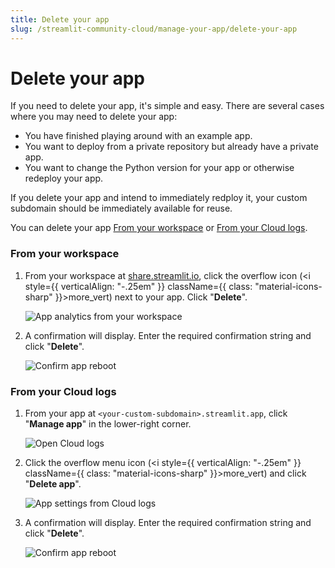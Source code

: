 ```yaml
---
title: Delete your app
slug: /streamlit-community-cloud/manage-your-app/delete-your-app
---
```


# Delete your app

If you need to delete your app, it's simple and easy. There are several cases where you may need to delete your app:

* You have finished playing around with an example app.
* You want to deploy from a private repository but already have a private app.
* You want to change the Python version for your app or otherwise redeploy your app.

If you delete your app and intend to immediately redploy it, your custom subdomain should be immediately available for reuse.

You can delete your app [From your workspace](#from-your-workspace) or [From your Cloud logs](#from-your-cloud-logs).

### From your workspace

1. From your workspace at [share.streamlit.io](https://share.streamlit.io), click the overflow icon (<i style={{ verticalAlign: "-.25em" }} className={{ class: "material-icons-sharp" }}>more_vert</i>) next to your app. Click "**Delete**".

    ![App analytics from your workspace](/images/streamlit-community-cloud/workspace-app-delete.png)

2. A confirmation will display. Enter the required confirmation string and click "**Delete**".

    <div style={{ maxWidth: '50%', margin: 'auto' }}>
    <Image alt="Confirm app reboot" src="/images/streamlit-community-cloud/workspace-app-delete-confirm.png" clean />
    </div>

### From your Cloud logs

1. From your app at `<your-custom-subdomain>.streamlit.app`, click "**Manage app**" in the lower-right corner.

    ![Open Cloud logs](/images/streamlit-community-cloud/cloud-logs-open.png)

2. Click the overflow menu icon (<i style={{ verticalAlign: "-.25em" }} className={{ class: "material-icons-sharp" }}>more_vert</i>) and click "**Delete app**".

    ![App settings from Cloud logs](/images/streamlit-community-cloud/cloud-logs-menu-delete.png)

3. A confirmation will display. Enter the required confirmation string and click "**Delete**".

    <div style={{ maxWidth: '50%', margin: 'auto' }}>
    <Image alt="Confirm app reboot" src="/images/streamlit-community-cloud/workspace-app-delete-confirm.png" clean />
    </div>
